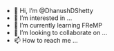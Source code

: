 - 👋 Hi, I’m @DhanushDShetty
- 👀 I’m interested in ...
- 🌱 I’m currently learning FReMP
- 💞️ I’m looking to collaborate on ...
- 📫 How to reach me ...

<!---
DhanushDShetty/DhanushDShetty is a ✨ special ✨ repository because its `README.md` (this file) appears on your GitHub profile.
You can click the Preview link to take a look at your changes.
--->
